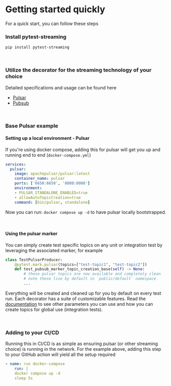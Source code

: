 # Getting started quickly

For a quick start, you can follow these steps

### Install pytest-streaming

```shell
pip install pytest-streaming
```

&#160;

### Utilize the decorator for the streaming technology of your choice

Detailed specifications and usage can be found here

- [Pulsar](./pulsar.md)
- [Pubsub](./pubsub.md)

&#160;

### Base Pulsar example

#### Setting up a local environment - Pulsar

If you're using docker compose, adding this for pulsar will get you
up and running end to end (`docker-compose.yml`)

```yaml
services:
  pulsar:
    image: apachepulsar/pulsar:latest
    container_name: pulsar
    ports: ['6650:6650', '8080:8080']
    environment:
    - PULSAR_STANDALONE_ENABLED=true
    - allowAutoTopicCreation=true
    command: [bin/pulsar, standalone]
```

Now you can run: `docker compose up -d` to have pulsar locally bootstrapped.

&#160;

#### Using the pulsar marker

You can simply create test specific topics on any
unit or integration test by leveraging the associated
marker, for example

```python
class TestPulsarProducer:
    @pytest.mark.pulsar(topics=["test-topic1", "test-topic2"])
    def test_pubsub_marker_topic_creation_base(self) -> None:
        # these pulsar topics are now available and completely clean
        # note these live by default in `public/default` namespace
        ...
```

Everything will be created and cleaned up for you by default on every
test run. Each decorator has a suite of customizable features. Read the
[documentation](nachatz.github.io/pytest-streaming) to see other parameters you can use and how you can create
topics for global use (integration tests).

&#160;

### Adding to your CI/CD

Running this in CI/CD is as simple as ensuring pulsar (or other streaming choice)
is running in the network. For the example above, adding this step to your GitHub action
will yield all the setup required

```yaml
- name: run docker-compose
    run: |
    docker compose up -d
    sleep 5s
```

&#160;
